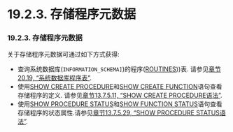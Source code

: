 # 19.2.3. 存储程序元数据

### 19.2.3. 存储程序元数据

关于存储程序元数据可通过如下方式获得:

* 查询系统数据库(`INFORMATION_SCHEMA]`)的程序([ROUTINES](../Chapter_20/20.19.00_The_INFORMATION_SCHEMA_ROUTINES_Table.md)))表. 请参见[章节20.19, “系统数据库程序表”](../Chapter_20/20.19.00_The_INFORMATION_SCHEMA_ROUTINES_Table.md).
* 使用[SHOW CREATE PROCEDURE](../Chapter_13/13.07.05_SHOW_Syntax.md#13.07.05.11)和[SHOW CREATE FUNCTION](../Chapter_13/13.07.05_SHOW_Syntax.md#13.07.05.10)语句查看存储程序的定义. 请参见[章节13.7.5.11, “SHOW CREATE PROCEDURE语法”](../Chapter_13/13.07.05_SHOW_Syntax.md#13.07.05.11).
* 使用[SHOW PROCEDURE STATUS](../Chapter_13/13.07.05_SHOW_Syntax.md#13.07.05.29)和[SHOW FUNCTION STATUS](../Chapter_13/13.07.05_SHOW_Syntax.md#13.07.05.21)语句查看存储程序的状态属性.请参见[章节13.7.5.29, “SHOW PROCEDURE STATUS语法”](../Chapter_13/13.07.05_SHOW_Syntax.md#13.07.05.29).
